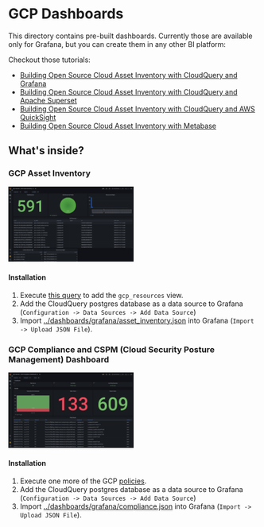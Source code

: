 # GCP Dashboards

This directory contains pre-built dashboards. Currently those are available only for Grafana, but you can create them in any other BI platform:

Checkout those tutorials:
* [Building Open Source Cloud Asset Inventory with CloudQuery and Grafana](https://www.cloudquery.io/blog/open-source-cloud-asset-inventory-with-cloudquery-and-grafana)
* [Building Open Source Cloud Asset Inventory with CloudQuery and Apache Superset](https://www.cloudquery.io/blog/cloud-asset-inventory-cloudquery-apache-superset)
* [Building Open Source Cloud Asset Inventory with CloudQuery and AWS QuickSight](https://www.cloudquery.io/blog/cloud-asset-inventory-cloudquery-aws-quicksight)
* [Building Open Source Cloud Asset Inventory with Metabase](https://www.cloudquery.io/blog/cloud-asset-inventory-cloudquery-metabase)

## What's inside?

### GCP Asset Inventory

<img alt="GCP Asset Inventory" src="../dashboards/grafana/asset_inventory.png" width=50% height=50%>

#### Installation

1. Execute [this query](https://github.com/cloudquery/cloudquery/blob/main/plugins/source/gcp/views/resource.sql) to add the `gcp_resources` view.
2. Add the CloudQuery postgres database as a data source to Grafana (`Configuration -> Data Sources -> Add Data Source`)
3. Import [../dashboards/grafana/asset_inventory.json](../dashboards/grafana/asset_inventory.json) into Grafana (`Import -> Upload JSON File`).

### GCP Compliance and CSPM (Cloud Security Posture Management) Dashboard

<img alt="GCP Compliance and CSPM Dashboard" src="../dashboards/grafana/compliance.png" width=50% height=50%>

#### Installation

1. Execute one more of the GCP [policies](../policies/).
2. Add the CloudQuery postgres database as a data source to Grafana (`Configuration -> Data Sources -> Add Data Source`)
3. Import [../dashboards/grafana/compliance.json](../dashboards/grafana/compliance.json) into Grafana (`Import -> Upload JSON File`).
